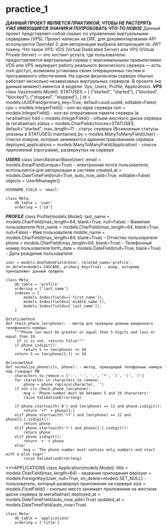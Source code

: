 # practice_1
***ДАННЫЙ ПРОЕКТ ЯВЛЯЕТСЯ ПРАКТИКОЙ, ЧТОБЫ НЕ РАСТЕРЯТЬ УЖЕ ИМЕЮЩИЕСЯ ЗНАНИЯ И ПОПРОБОВАТЬ ЧТО-ТО НОВОЕ***
Данный проект представляет собой сервис по управлению виртуальными серверами (VPS). Проект написан на DRF, для документирования API используется OpenApi 3,
для авторизации выбрана авторизация по JWT токену.
Что такое VPS:
VDS (Virtual Dedicated Server) или VPS (Virtual Private Server) — это хостинг-услуга, где пользователю предоставляется виртуальный сервер 
с максимальными привилегиями. VDS или VPS эмулирует работу реального физического сервера — есть root-доступ, возможна установка своих операционных
систем и программного обеспечения. На одном физическом сервере обычно работает несколько независимых виртуальных серверов.
В проекте (на данный момент) имеется 4 модели: Vps, Users, Profile, Applications.
***VPS***
class Vps(models.Model):
    STATUSES = [
        ("started", "started"),
        ("blocked", "blocked"),
        ("stopped", "stopped"),
    ]
    id = models.UUIDField(primary_key=True, default=uuid.uuid4, editable=False)
    cpu = models.IntegerField() - кол-во ядер сервера
    ram = models.IntegerField() - кол-во оперативноя памяти сервера (в гигабайтах)
    hdd = models.IntegerField() - объем жесткого диска сервера (в гигабайтах)
    status = models.CharField(choices=STATUSES, default="started", max_length=7) - статус сервера (Возможные статусы указаны в STATUSES)
    maintained_by = models.ManyToManyField(User) - список юзеров, которые занимаются администрированием сервера
    deployed_applications = models.ManyToManyField(Application) - список приложений (программ), развернутых на сервере

***USERS***
class User(AbstractBaseUser):
    email = models.EmailField(unique=True) - электронная почта пользователя, используется для авторизации в системе
    created_at = models.DateTimeField(null=True, auto_now_add=True, editable=False)
    objects = UserMnanager()

    USERNAME_FIELD = 'email'

    class Meta:
        db_table = 'user'
        ordering = ['id']

***PROFILE***
class Profile(models.Model):
    last_name = models.CharField(max_length=64, blank=True, null=False) - Фамилия пользователя
    first_name = models.CharField(max_length=64, blank=True, null=False) - Имя пользователя
    middle_name = models.CharField(max_length=64, blank=True) - Отчество пользователя
    phone = models.CharField(max_length=64, blank=True) - Телефонный номер пользователя
    birth_date = models.DateField(null=True, blank=True) - Дата рождения пользователя

    user = models.OneToOneField(User, related_name='profile', on_delete=models.CASCADE, primary_key=True) - юзер, которому принадлежит данный профиль

    class Meta:
        db_table = 'profile'
        ordering = ['last_name']
        indexes = [
            models.Index(fields=['first_name']),
            models.Index(fields=['middle_name']),
            models.Index(fields=['last_name']),
        ]

    @staticmethod
    def check_phone_len(phone): - метод для проверки длинны введенного телефонного номера
        """Phone len must be greater or equal than 5 digits and less or equal than 19.
         If it is not, returns False"""
        if phone.isdigit():
            return 5 <= len(phone) <= 19
        return 5 <= len(phone[1:]) <= 19

    @classmethod
    def normalize_phone(cls, phone): - метод, приводящий телефонные номера под стандарт РФ
        characters_to_remove = ['-', ' ', '.', '*', '(', ')', '/']
        for character in characters_to_remove:
            phone = phone.replace(character, '')
        if not cls.check_phone_len(phone):
            msg = 'Phone number must be between 5 and 19 characters!'
            raise ValidationError(msg)

        if phone.startswith('8') and len(phone) == 11 and phone.isdigit():
            return '+7' + phone[1:]
        elif phone.startswith('+7') and len(phone) == 12 and phone[1:].isdigit():
            return phone
        elif phone.startswith('+') and phone[1:].isdigit():
            return phone
        elif phone.isdigit():
            return '+' + phone
        else:
            msg = 'The phone number must contain only numbers and start with a plus sign!'
            raise ValidationError(msg)

***APPLICATIONS
class Application(models.Model):
    title = models.CharField(max_length=64) - название прилодения
    deployer = models.ForeignKey(User, null=True, on_delete=models.SET_NULL) - пользователь, который развернул приложение на сервере
    size = models.FloatField() - сколько место занимает приложение на жестком диске сервера (в мегабайтах)
    deployed_at = models.DateTimeField(auto_now_add=True)
    updated_at = models.DateTimeField(auto_now=True)

    class Meta:
        db_table = 'applications'
        ordering = ['title']
